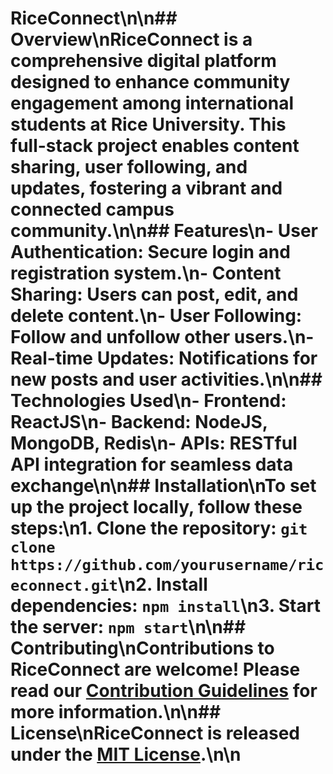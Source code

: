 # RiceConnect\n\n## Overview\nRiceConnect is a comprehensive digital platform designed to enhance community engagement among international students at Rice University. This full-stack project enables content sharing, user following, and updates, fostering a vibrant and connected campus community.\n\n## Features\n- User Authentication: Secure login and registration system.\n- Content Sharing: Users can post, edit, and delete content.\n- User Following: Follow and unfollow other users.\n- Real-time Updates: Notifications for new posts and user activities.\n\n## Technologies Used\n- Frontend: ReactJS\n- Backend: NodeJS, MongoDB, Redis\n- APIs: RESTful API integration for seamless data exchange\n\n## Installation\nTo set up the project locally, follow these steps:\n1. Clone the repository: `git clone https://github.com/yourusername/riceconnect.git`\n2. Install dependencies: `npm install`\n3. Start the server: `npm start`\n\n## Contributing\nContributions to RiceConnect are welcome! Please read our [Contribution Guidelines](CONTRIBUTING.md) for more information.\n\n## License\nRiceConnect is released under the [MIT License](LICENSE).\n\n
